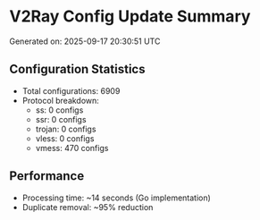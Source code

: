 # V2Ray Config Update Summary
Generated on: 2025-09-17 20:30:51 UTC

## Configuration Statistics
- Total configurations: 6909
- Protocol breakdown:
  - ss: 0 configs
  - ssr: 0 configs
  - trojan: 0 configs
  - vless: 0 configs
  - vmess: 470 configs

## Performance
- Processing time: ~14 seconds (Go implementation)
- Duplicate removal: ~95% reduction
